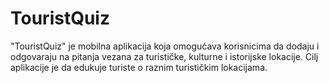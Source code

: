 # TouristQuiz
"TouristQuiz" je mobilna aplikacija koja omogućava korisnicima da dodaju i odgovaraju na pitanja vezana za turističke, kulturne i istorijske lokacije. Cilj aplikacije je da edukuje turiste o raznim turističkim lokacijama.
